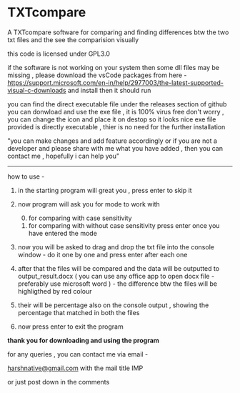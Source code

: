 # TXTcompare
A TXTcompare software for comparing and finding differences btw the two txt files and the see the comparision visually

this code is licensed under GPL3.0

if the software is not working on your system then some dll files may be missing , please download the vsCode packages from here - https://support.microsoft.com/en-in/help/2977003/the-latest-supported-visual-c-downloads and install then it should run

you can find the direct executable file under the releases section of github 
you can donwload and use the exe file , it is 100% virus free don't worry , you can change the icon and place it on destop so it looks nice 
exe file provided is directly executable , thier is no need for the further installation 


"you can make changes and add feature accordingly or if you are not a developer and please share with me what you have added , then you can contact me , hopefully i can help you"

---------------------------------------------------

how to use - 

1.  in the starting program will great you , press enter to skip it 

2.  now program will ask you for mode to work with 
    
    0. for comparing with case sensitivity
    1. for comparing with without case sensitivity
    press enter once you have entered the mode
    
3.  now you will be asked to drag and drop the txt file into the console window - do it one by one and press enter after each one 
    
4.  after that the files will be compared and the data will be outputted to output_result.docx ( you can use any office app to open docx file - preferably use microsoft word ) - the difference btw the files will be highligthed by red colour
    
5.  their will be percentage also on the console output , showing the percentage that matched in both the files

6.  now press enter to exit the program    



    
__________thank you for downloading and using the program__________



for any queries , you can contact me via email - 

harshnative@gmail.com                 with the mail title IMP

or just post down in the comments 

